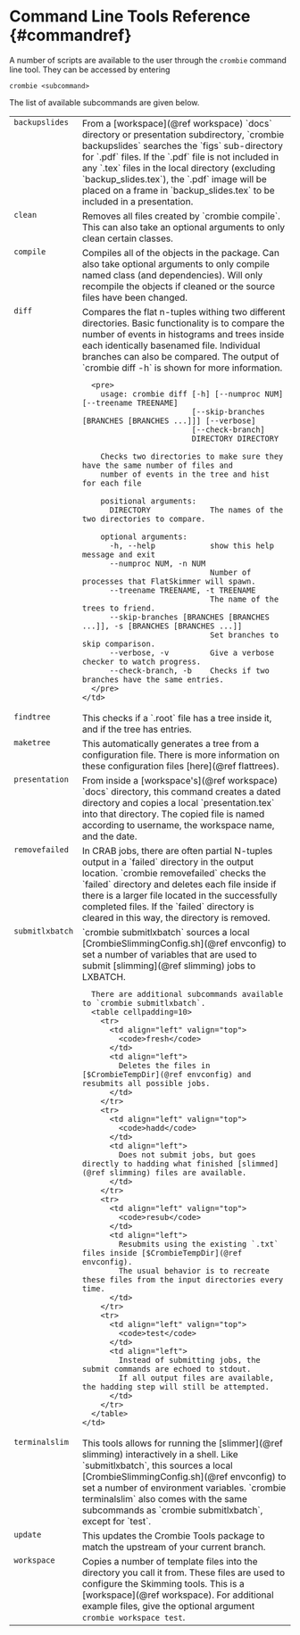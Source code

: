 # Command Line Tools Reference {#commandref}

A number of scripts are available to the user through the `crombie` command line tool.
They can be accessed by entering 

    crombie <subcommand>

The list of available subcommands are given below.

<table cellpadding=20>
  <tr>
    <td align="left" valign="top">
      <code>backupslides</code>
    </td>
    <td align="left">
      From a [workspace](@ref workspace) `docs` directory or presentation subdirectory,
      `crombie backupslides` searches the `figs` sub-directory for `.pdf` files.
      If the `.pdf` file is not included in any `.tex` files in the local directory
      (excluding `backup_slides.tex`), the `.pdf` image will be placed on a frame in
      `backup_slides.tex` to be included in a presentation.
    </td>
  </tr>
  <tr>
    <td align="left" valign="top">
      <code>clean</code>
    </td>
    <td align="left">
      Removes all files created by `crombie compile`.
      This can also take an optional arguments to only clean certain classes.
    </td>
  </tr>
  <tr>
    <td align="left" valign="top">
      <code>compile</code>
    </td>
    <td align="left">
      Compiles all of the objects in the package.
      Can also take optional arguments to only compile named class (and dependencies).
      Will only recompile the objects if cleaned or the source files have been changed.
    </td>
  </tr>
  <tr>
    <td align="left" valign="top">
      <code>diff</code>
    </td>
    <td align="left">
      Compares the flat n-tuples withing two different directories.
      Basic functionality is to compare the number of events in histograms and trees
      inside each identically basenamed file.
      Individual branches can also be compared.
      The output of `crombie diff -h` is shown for more information.

      <pre>
        usage: crombie diff [-h] [--numproc NUM] [--treename TREENAME]
                            [--skip-branches [BRANCHES [BRANCHES ...]]] [--verbose]
                            [--check-branch]
                            DIRECTORY DIRECTORY
        
        Checks two directories to make sure they have the same number of files and
        number of events in the tree and hist for each file
        
        positional arguments:
          DIRECTORY             The names of the two directories to compare.
        
        optional arguments:
          -h, --help            show this help message and exit
          --numproc NUM, -n NUM
                                Number of processes that FlatSkimmer will spawn.
          --treename TREENAME, -t TREENAME
                                The name of the trees to friend.
          --skip-branches [BRANCHES [BRANCHES ...]], -s [BRANCHES [BRANCHES ...]]
                                Set branches to skip comparison.
          --verbose, -v         Give a verbose checker to watch progress.
          --check-branch, -b    Checks if two branches have the same entries.
      </pre>
    </td>
  </tr>
  <tr>
    <td align="left" valign="top">
      <code>findtree</code>
    </td>
    <td align="left">
      This checks if a `.root` file has a tree inside it, and if the tree has entries.
    </td>
  </tr>
  <tr>
    <td align="left" valign="top">
      <code>maketree</code>
    </td>
    <td align="left">
      This automatically generates a tree from a configuration file.
      There is more information on these configuration files [here](@ref flattrees).
    </td>
  </tr>
  <tr>
    <td align="left" valign="top">
      <code>presentation</code>
    </td>
    <td align="left">
      From inside a [workspace's](@ref workspace) `docs` directory, this command
      creates a dated directory and copies a local `presentation.tex` into that directory.
      The copied file is named according to username, the workspace name, and the date.
    </td>
  </tr>
  <tr>
    <td align="left" valign="top">
      <code>removefailed</code>
    </td>
    <td align="left">
      In CRAB jobs, there are often partial N-tuples output in a `failed` directory in the output location.
      `crombie removefailed` checks the `failed` directory and deletes each file inside if there is a larger
      file located in the successfully completed files.
      If the `failed` directory is cleared in this way, the directory is removed.
    </td>
  </tr>
  <tr>
    <td align="left" valign="top">
      <code>submitlxbatch</code>
    </td>
    <td align="left">
      `crombie submitlxbatch` sources a local [CrombieSlimmingConfig.sh](@ref envconfig) to set a number of variables
      that are used to submit [slimming](@ref slimming) jobs to LXBATCH.

      There are additional subcommands available to `crombie submitlxbatch`.
      <table cellpadding=10>
        <tr>
          <td align="left" valign="top">
            <code>fresh</code>
          </td>
          <td align="left">
            Deletes the files in [$CrombieTempDir](@ref envconfig) and resubmits all possible jobs.
          </td>
        </tr>
        <tr>
          <td align="left" valign="top">
            <code>hadd</code>
          </td>
          <td align="left">
            Does not submit jobs, but goes directly to hadding what finished [slimmed](@ref slimming) files are available.
          </td>
        </tr>
        <tr>
          <td align="left" valign="top">
            <code>resub</code>
          </td>
          <td align="left">
            Resubmits using the existing `.txt` files inside [$CrombieTempDir](@ref envconfig).
            The usual behavior is to recreate these files from the input directories every time.
          </td>
        </tr>
        <tr>
          <td align="left" valign="top">
            <code>test</code>
          </td>
          <td align="left">
            Instead of submitting jobs, the submit commands are echoed to stdout.
            If all output files are available, the hadding step will still be attempted.
          </td>
        </tr>
      </table>
    </td>
  </tr>
  <tr>
    <td align="left" valign="top">
      <code>terminalslim</code>
    </td>
    <td align="left">
      This tools allows for running the [slimmer](@ref slimming) interactively in a shell.
      Like `submitlxbatch`, this sources a local [CrombieSlimmingConfig.sh](@ref envconfig) to set a number of environment variables.
      `crombie terminalslim` also comes with the same subcommands as `crombie submitlxbatch`, except for `test`.
    </td>
  </tr>
  <tr>
    <td align="left" valign="top">
      <code>update</code>
    </td>
    <td align="left">
      This updates the Crombie Tools package to match the upstream of your current branch.
    </td>
  </tr>
  <tr>
    <td align="left" valign="top">
      <code>workspace</code>
    </td>
    <td align="left">
      Copies a number of template files into the directory you call it from.
      These files are used to configure the Skimming tools.
      This is a [workspace](@ref workspace).
      For additional example files, give the optional argument <code>crombie workspace test</code>.
    </td>
  </tr>
</table>
